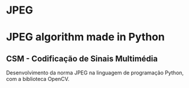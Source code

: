 # JPEG
<h1>JPEG algorithm made in Python</h1>
<h2>CSM - Codificação de Sinais Multimédia</h2>
<p>Desenvolvimento da norma JPEG na linguagem de programação Python, com a biblioteca OpenCV.</p>
